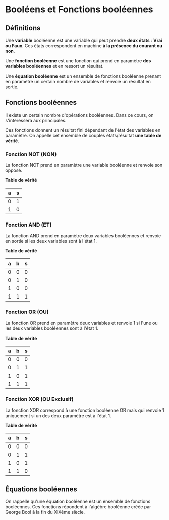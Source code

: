 # Booléens et Fonctions booléennes

## Définitions

Une **variable** booléenne est une variable qui peut prendre **deux états** : **Vrai ou Faux**.
Ces états correspondent en machine **à la présence du courant ou non**.

Une **fonction booléenne** est une fonction qui prend en paramètre **des variables booléennes** et en ressort un résultat.

Une **équation booléenne** est un ensemble de fonctions booléenne prenant en paramètre un certain nombre de variables et renvoie un résultat en sortie.

## Fonctions booléennes

Il existe un certain nombre d'opérations booléennes. Dans ce cours, on s'interessera aux principales.

Ces fonctions donnent un résultat fini dépendant de l'état des variables en paramètre.
On appelle cet ensemble de couples états/résultat **une table de vérité**.

### Fonction NOT (NON)

La fonction NOT prend en paramètre une variable booléenne et renvoie son opposé.

**Table de vérité**

|a|s|
|-|-|
|0|1|
|1|0|

### Fonction AND (ET)

La fonction AND prend en paramètre deux variables booléennes et renvoie en sortie si les deux variables sont à l'état 1.

**Table de vérité**

|a|b|s|
|-|-|-|
|0|0|0|
|0|1|0|
|1|0|0|
|1|1|1|

### Fonction OR (OU)

La fonction OR prend en paramètre deux variables et renvoie 1 si l'une ou les deux variables booléennes sont à l'état 1.

**Table de vérité**

|a|b|s|
|-|-|-|
|0|0|0|
|0|1|1|
|1|0|1|
|1|1|1|

### Fonction XOR (OU Exclusif)

La fonction XOR correspond à une fonction booléenne OR mais qui renvoie 1 uniquement si un des deux paramètre est à l'état 1.

**Table de vérité**

|a|b|s|
|-|-|-|
|0|0|0|
|0|1|1|
|1|0|1|
|1|1|0|

## Équations booléennes

On rappelle qu'une équation booléenne est un ensemble de fonctions booléennes.
Ces fonctions répondent à l'algèbre booléenne créée par George Bool à la fin du XIXème siècle.